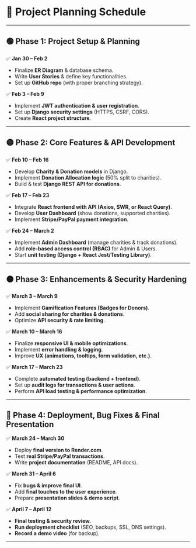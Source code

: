 # **📅 Project Planning Schedule**

---

## **🟢 Phase 1: Project Setup & Planning**
✅ **Jan 30 – Feb 2**
- Finalize **ER Diagram** & database schema.  
- Write **User Stories** & define key functionalities.  
- Set up **GitHub repo** (with proper branching strategy).

✅ **Feb 3 – Feb 9**
- Implement **JWT authentication & user registration**.  
- Set up **Django security settings** (HTTPS, CSRF, CORS).  
- Create **React project structure**.  

---

## **🟡 Phase 2: Core Features & API Development**
✅ **Feb 10 – Feb 16**
- Develop **Charity & Donation models** in Django.  
- Implement **Donation Allocation logic** (50% split to charities).  
- Build & test **Django REST API for donations**. 

✅ **Feb 17 – Feb 23**
- Integrate **React frontend with API (Axios, SWR, or React Query)**.  
- Develop **User Dashboard** (show donations, supported charities).  
- Implement **Stripe/PayPal payment integration**.  

✅ **Feb 24 – March 2**
- Implement **Admin Dashboard** (manage charities & track donations).  
- Add **role-based access control (RBAC)** for Admin & Users.  
- Start **unit testing (Django + React Jest/Testing Library)**.  

---

## **🟠 Phase 3: Enhancements & Security Hardening**
✅ **March 3 – March 9**
- Implement **Gamification Features (Badges for Donors)**.  
- Add **social sharing for charities & donations**.  
- Optimize **API security & rate limiting**.  

✅ **March 10 – March 16**
- Finalize **responsive UI & mobile optimizations**.  
- Implement **error handling & logging**.  
- Improve **UX (animations, tooltips, form validation, etc.)**.  

✅ **March 17 – March 23**
- Complete **automated testing (backend + frontend)**.  
- Set up **audit logs for transactions & user actions**.  
- Perform **API load testing & performance optimization**.  

---

## **🔴 Phase 4: Deployment, Bug Fixes & Final Presentation**
✅ **March 24 – March 30**
- Deploy **final version to Render.com**.  
- Test **real Stripe/PayPal transactions**.  
- Write **project documentation** (README, API docs).  

✅ **March 31 – April 6**
- Fix **bugs & improve final UI**.  
- Add **final touches to the user experience**.  
- Prepare **presentation slides & demo script**.  

✅ **April 7 – April 12**
- **Final testing & security review**.  
- **Run deployment checklist** (SEO, backups, SSL, DNS settings).  
- **Record a demo video** (for backup).

---
